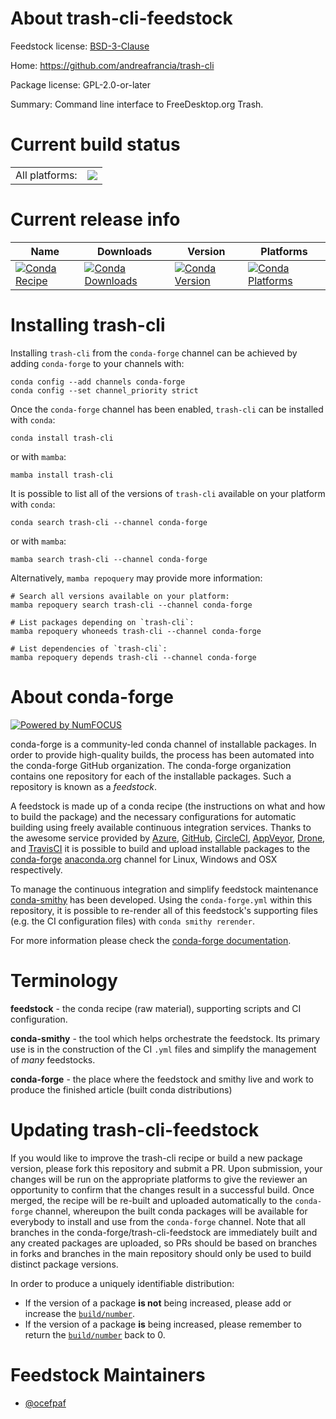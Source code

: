 About trash-cli-feedstock
=========================

Feedstock license: [BSD-3-Clause](https://github.com/conda-forge/trash-cli-feedstock/blob/main/LICENSE.txt)

Home: https://github.com/andreafrancia/trash-cli

Package license: GPL-2.0-or-later

Summary: Command line interface to FreeDesktop.org Trash.

Current build status
====================


<table><tr><td>All platforms:</td>
    <td>
      <a href="https://dev.azure.com/conda-forge/feedstock-builds/_build/latest?definitionId=2092&branchName=main">
        <img src="https://dev.azure.com/conda-forge/feedstock-builds/_apis/build/status/trash-cli-feedstock?branchName=main">
      </a>
    </td>
  </tr>
</table>

Current release info
====================

| Name | Downloads | Version | Platforms |
| --- | --- | --- | --- |
| [![Conda Recipe](https://img.shields.io/badge/recipe-trash--cli-green.svg)](https://anaconda.org/conda-forge/trash-cli) | [![Conda Downloads](https://img.shields.io/conda/dn/conda-forge/trash-cli.svg)](https://anaconda.org/conda-forge/trash-cli) | [![Conda Version](https://img.shields.io/conda/vn/conda-forge/trash-cli.svg)](https://anaconda.org/conda-forge/trash-cli) | [![Conda Platforms](https://img.shields.io/conda/pn/conda-forge/trash-cli.svg)](https://anaconda.org/conda-forge/trash-cli) |

Installing trash-cli
====================

Installing `trash-cli` from the `conda-forge` channel can be achieved by adding `conda-forge` to your channels with:

```
conda config --add channels conda-forge
conda config --set channel_priority strict
```

Once the `conda-forge` channel has been enabled, `trash-cli` can be installed with `conda`:

```
conda install trash-cli
```

or with `mamba`:

```
mamba install trash-cli
```

It is possible to list all of the versions of `trash-cli` available on your platform with `conda`:

```
conda search trash-cli --channel conda-forge
```

or with `mamba`:

```
mamba search trash-cli --channel conda-forge
```

Alternatively, `mamba repoquery` may provide more information:

```
# Search all versions available on your platform:
mamba repoquery search trash-cli --channel conda-forge

# List packages depending on `trash-cli`:
mamba repoquery whoneeds trash-cli --channel conda-forge

# List dependencies of `trash-cli`:
mamba repoquery depends trash-cli --channel conda-forge
```


About conda-forge
=================

[![Powered by
NumFOCUS](https://img.shields.io/badge/powered%20by-NumFOCUS-orange.svg?style=flat&colorA=E1523D&colorB=007D8A)](https://numfocus.org)

conda-forge is a community-led conda channel of installable packages.
In order to provide high-quality builds, the process has been automated into the
conda-forge GitHub organization. The conda-forge organization contains one repository
for each of the installable packages. Such a repository is known as a *feedstock*.

A feedstock is made up of a conda recipe (the instructions on what and how to build
the package) and the necessary configurations for automatic building using freely
available continuous integration services. Thanks to the awesome service provided by
[Azure](https://azure.microsoft.com/en-us/services/devops/), [GitHub](https://github.com/),
[CircleCI](https://circleci.com/), [AppVeyor](https://www.appveyor.com/),
[Drone](https://cloud.drone.io/welcome), and [TravisCI](https://travis-ci.com/)
it is possible to build and upload installable packages to the
[conda-forge](https://anaconda.org/conda-forge) [anaconda.org](https://anaconda.org/)
channel for Linux, Windows and OSX respectively.

To manage the continuous integration and simplify feedstock maintenance
[conda-smithy](https://github.com/conda-forge/conda-smithy) has been developed.
Using the ``conda-forge.yml`` within this repository, it is possible to re-render all of
this feedstock's supporting files (e.g. the CI configuration files) with ``conda smithy rerender``.

For more information please check the [conda-forge documentation](https://conda-forge.org/docs/).

Terminology
===========

**feedstock** - the conda recipe (raw material), supporting scripts and CI configuration.

**conda-smithy** - the tool which helps orchestrate the feedstock.
                   Its primary use is in the construction of the CI ``.yml`` files
                   and simplify the management of *many* feedstocks.

**conda-forge** - the place where the feedstock and smithy live and work to
                  produce the finished article (built conda distributions)


Updating trash-cli-feedstock
============================

If you would like to improve the trash-cli recipe or build a new
package version, please fork this repository and submit a PR. Upon submission,
your changes will be run on the appropriate platforms to give the reviewer an
opportunity to confirm that the changes result in a successful build. Once
merged, the recipe will be re-built and uploaded automatically to the
`conda-forge` channel, whereupon the built conda packages will be available for
everybody to install and use from the `conda-forge` channel.
Note that all branches in the conda-forge/trash-cli-feedstock are
immediately built and any created packages are uploaded, so PRs should be based
on branches in forks and branches in the main repository should only be used to
build distinct package versions.

In order to produce a uniquely identifiable distribution:
 * If the version of a package **is not** being increased, please add or increase
   the [``build/number``](https://docs.conda.io/projects/conda-build/en/latest/resources/define-metadata.html#build-number-and-string).
 * If the version of a package **is** being increased, please remember to return
   the [``build/number``](https://docs.conda.io/projects/conda-build/en/latest/resources/define-metadata.html#build-number-and-string)
   back to 0.

Feedstock Maintainers
=====================

* [@ocefpaf](https://github.com/ocefpaf/)

